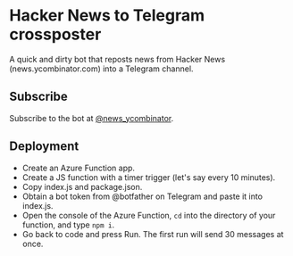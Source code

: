 # Hacker News to Telegram crossposter

A quick and dirty bot that reposts news from Hacker News (news.ycombinator.com) into a Telegram channel.

## Subscribe ##

Subscribe to the bot at [@news_ycombinator](https://t.me/news_ycombinator).

## Deployment ##

- Create an Azure Function app.
- Create a JS function with a timer trigger (let's say every 10 minutes).
- Copy index.js and package.json.
- Obtain a bot token from @botfather on Telegram and paste it into index.js.
- Open the console of the Azure Function, `cd` into the directory of your function, and type `npm i`.
- Go back to code and press Run. The first run will send 30 messages at once.
